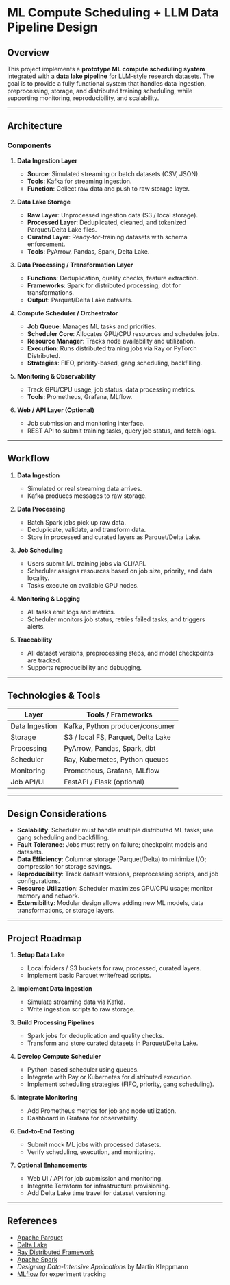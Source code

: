 # ML Compute Scheduling + LLM Data Pipeline Design

## Overview

This project implements a **prototype ML compute scheduling system** integrated with a **data lake pipeline** for LLM-style research datasets. The goal is to provide a fully functional system that handles data ingestion, preprocessing, storage, and distributed training scheduling, while supporting monitoring, reproducibility, and scalability.

---

## Architecture

### Components

1. **Data Ingestion Layer**

   * **Source**: Simulated streaming or batch datasets (CSV, JSON).
   * **Tools**: Kafka for streaming ingestion.
   * **Function**: Collect raw data and push to raw storage layer.

2. **Data Lake Storage**

   * **Raw Layer**: Unprocessed ingestion data (S3 / local storage).
   * **Processed Layer**: Deduplicated, cleaned, and tokenized Parquet/Delta Lake files.
   * **Curated Layer**: Ready-for-training datasets with schema enforcement.
   * **Tools**: PyArrow, Pandas, Spark, Delta Lake.

3. **Data Processing / Transformation Layer**

   * **Functions**: Deduplication, quality checks, feature extraction.
   * **Frameworks**: Spark for distributed processing, dbt for transformations.
   * **Output**: Parquet/Delta Lake datasets.

4. **Compute Scheduler / Orchestrator**

   * **Job Queue**: Manages ML tasks and priorities.
   * **Scheduler Core**: Allocates GPU/CPU resources and schedules jobs.
   * **Resource Manager**: Tracks node availability and utilization.
   * **Execution**: Runs distributed training jobs via Ray or PyTorch Distributed.
   * **Strategies**: FIFO, priority-based, gang scheduling, backfilling.

5. **Monitoring & Observability**

   * Track GPU/CPU usage, job status, data processing metrics.
   * **Tools**: Prometheus, Grafana, MLflow.

6. **Web / API Layer (Optional)**

   * Job submission and monitoring interface.
   * REST API to submit training tasks, query job status, and fetch logs.

---

## Workflow

1. **Data Ingestion**

   * Simulated or real streaming data arrives.
   * Kafka produces messages to raw storage.

2. **Data Processing**

   * Batch Spark jobs pick up raw data.
   * Deduplicate, validate, and transform data.
   * Store in processed and curated layers as Parquet/Delta Lake.

3. **Job Scheduling**

   * Users submit ML training jobs via CLI/API.
   * Scheduler assigns resources based on job size, priority, and data locality.
   * Tasks execute on available GPU nodes.

4. **Monitoring & Logging**

   * All tasks emit logs and metrics.
   * Scheduler monitors job status, retries failed tasks, and triggers alerts.

5. **Traceability**

   * All dataset versions, preprocessing steps, and model checkpoints are tracked.
   * Supports reproducibility and debugging.

---

## Technologies & Tools

| Layer          | Tools / Frameworks                 |
| -------------- | ---------------------------------- |
| Data Ingestion | Kafka, Python producer/consumer    |
| Storage        | S3 / local FS, Parquet, Delta Lake |
| Processing     | PyArrow, Pandas, Spark, dbt        |
| Scheduler      | Ray, Kubernetes, Python queues     |
| Monitoring     | Prometheus, Grafana, MLflow        |
| Job API/UI     | FastAPI / Flask (optional)         |

---

## Design Considerations

* **Scalability**: Scheduler must handle multiple distributed ML tasks; use gang scheduling and backfilling.
* **Fault Tolerance**: Jobs must retry on failure; checkpoint models and datasets.
* **Data Efficiency**: Columnar storage (Parquet/Delta) to minimize I/O; compression for storage savings.
* **Reproducibility**: Track dataset versions, preprocessing scripts, and job configurations.
* **Resource Utilization**: Scheduler maximizes GPU/CPU usage; monitor memory and network.
* **Extensibility**: Modular design allows adding new ML models, data transformations, or storage layers.

---

## Project Roadmap

1. **Setup Data Lake**

   * Local folders / S3 buckets for raw, processed, curated layers.
   * Implement basic Parquet write/read scripts.

2. **Implement Data Ingestion**

   * Simulate streaming data via Kafka.
   * Write ingestion scripts to raw storage.

3. **Build Processing Pipelines**

   * Spark jobs for deduplication and quality checks.
   * Transform and store curated datasets in Parquet/Delta Lake.

4. **Develop Compute Scheduler**

   * Python-based scheduler using queues.
   * Integrate with Ray or Kubernetes for distributed execution.
   * Implement scheduling strategies (FIFO, priority, gang scheduling).

5. **Integrate Monitoring**

   * Add Prometheus metrics for job and node utilization.
   * Dashboard in Grafana for observability.

6. **End-to-End Testing**

   * Submit mock ML jobs with processed datasets.
   * Verify scheduling, execution, and monitoring.

7. **Optional Enhancements**

   * Web UI / API for job submission and monitoring.
   * Integrate Terraform for infrastructure provisioning.
   * Add Delta Lake time travel for dataset versioning.

---

## References

* [Apache Parquet](https://parquet.apache.org/)
* [Delta Lake](https://delta.io/)
* [Ray Distributed Framework](https://www.ray.io/)
* [Apache Spark](https://spark.apache.org/)
* *Designing Data-Intensive Applications* by Martin Kleppmann
* [MLflow](https://mlflow.org/) for experiment tracking
